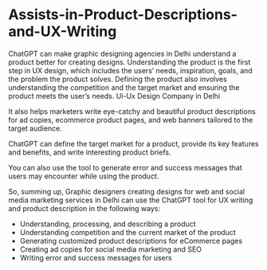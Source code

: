 # Assists-in-Product-Descriptions-and-UX-Writing
ChatGPT can make graphic designing agencies in Delhi understand a product better for creating designs. Understanding the product is the first step in UX design, which includes the users’ needs, inspiration, goals, and the problem the product solves. Defining the product also involves understanding the competition and the target market and ensuring the product meets the user’s needs. Ui-Ux Design Company in Delhi

It also helps marketers write eye-catchy and beautiful product descriptions for ad copies, ecommerce product pages, and web banners tailored to the target audience.

ChatGPT can define the target market for a product, provide its key features and benefits, and write interesting product briefs. 

You can also use the tool to generate error and success messages that users may encounter while using the product. 

So, summing up, Graphic designers creating designs for web and social media marketing services in Delhi can use the ChatGPT tool for UX writing and product description in the following ways:

- Understanding, processing, and describing a product
- Understanding competition and the current market of the product
- Generating customized product descriptions for eCommerce pages
- Creating ad copies for social media marketing and SEO
- Writing error and success messages for users
